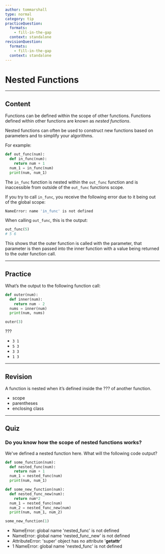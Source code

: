 ```yaml
---
author: tommarshall
type: normal
category: tip
practiceQuestion:
  formats:
    - fill-in-the-gap
  context: standalone
revisionQuestion:
  formats:
    - fill-in-the-gap
  context: standalone
---
```


# Nested Functions


---

## Content

Functions can be defined within the scope of other functions. Functions defined within other functions are known as *nested functions*.

Nested functions can often be used to construct new functions based on parameters and to simplify your algorithms.

For example:

```python
def out_func(num):
  def in_func(num):
    return num + 1
  num_1 = in_func(num)
  print(num, num_1)
```

The `in_func` function is nested within the `out_func` function and is inaccessible from outside of the `out_func` functions scope.

If you try to call `in_func`, you receive the following error due to it being out of the global scope:

```bash
NameError: name 'in_func' is not defined
```

When calling `out_func`, this is the output:

```python
out_func(5)
# 5 6
```

This shows that the outer function is called with the parameter, that parameter is then passed into the inner function with a value being returned to the outer function call.


---

## Practice

What’s the output to the following function call:

```python
def outer(num):
  def inner(num):
    return num - 2
  nums = inner(num)
  print(num, nums)

outer(3)
```

???

- `3 1`
- `5 3`
- `3 3`
- `1 3`


---

## Revision

A function is nested when it’s defined inside the ??? of another function.

- scope
- parentheses
- enclosing class


---

## Quiz

### Do you know how the scope of nested functions works?


We've defined a nested function here. What will the following code output?  

```python
def some_function(num):
  def nested_func(num):
    return num + 1
  num_1 = nested_func(num)
  print(num, num_1)

def some_new_function(num):
  def nested_func_new(num):
    return num*2
  num_1 = nested_func(num)
  num_2 = nested_func_new(num)
  print(num, num_1, num_2)

some_new_function(1)
```

- NameError: global name 'nested_func' is not defined
- NameError: global name 'nested_func_new' is not defined
- AttributeError: 'super' object has no attribute '**getattr**'
- 1 NameError: global name 'nested_func' is not defined
 
